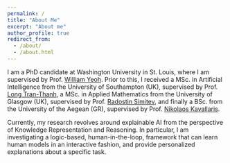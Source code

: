 ```yaml
---
permalink: /
title: "About Me"
excerpt: "About me"
author_profile: true
redirect_from: 
  - /about/
  - /about.html
---
```


I am a PhD candidate at Washington University in St. Louis, where I am supervised by Prof. [William Yeoh](https://sites.wustl.edu/wyeoh/). Prior to this, I received a MSc. in Artificial Intelligence from the University of Southampton (UK), supervised by Prof. [Long Tran-Thanh](https://human-agentlearning.github.io/HAL-LAB.html), a MSc. in Applied Mathematics from the University of Glasgow (UK), supervised by Prof. [Radostin Simitev](https://www.maths.gla.ac.uk/~rs/), and finally a BSc. from the University of the Aegean (GR), supervised by Prof. [Nikolaos Kavallaris](https://www1.chester.ac.uk/departments/mathematics/staff/nikos-kavallaris).

Currently, my research revolves around explainable AI from the perspective of Knowledge Representation and Reasoning. In particular, I am investigating a logic-based, human-in-the-loop, framework that can learn human models in an interactive fashion, and provide personalized explanations about a specific task.
